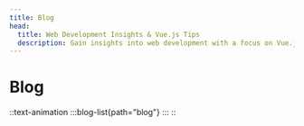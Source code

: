 ```yaml
---
title: Blog
head:
  title: Web Development Insights & Vue.js Tips
  description: Gain insights into web development with a focus on Vue.js, discover industry trends, and pick up valuable tips to enhance your skill set.
---
```


# Blog

::text-animation
  :::blog-list{path="blog"}
  :::
::
